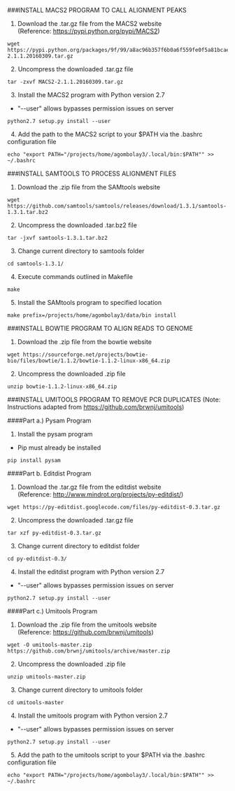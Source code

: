 ###INSTALL MACS2 PROGRAM TO CALL ALIGNMENT PEAKS

1. Download the .tar.gz file from the MACS2 website  
(Reference: https://pypi.python.org/pypi/MACS2)
```
wget https://pypi.python.org/packages/9f/99/a8ac96b357f6b0a6f559fe0f5a81bcae12b98579551620ce07c5183aee2c/MACS2-2.1.1.20160309.tar.gz
```
&nbsp; 
2. Uncompress the downloaded .tar.gz file
```
tar -zxvf MACS2-2.1.1.20160309.tar.gz
```
&nbsp; 
3. Install the MACS2 program with Python version 2.7  
* "--user" allows bypasses permission issues on server
```
python2.7 setup.py install --user
```
&nbsp; 
4. Add the path to the MACS2 script to your $PATH via the .bashrc configuration file
```
echo "export PATH="/projects/home/agombolay3/.local/bin:$PATH"" >> ~/.bashrc
```
###INSTALL SAMTOOLS TO PROCESS ALIGNMENT FILES
1. Download the .zip file from the SAMtools website
```
wget https://github.com/samtools/samtools/releases/download/1.3.1/samtools-1.3.1.tar.bz2
```
&nbsp;
2. Uncompress the downloaded .tar.bz2 file
```
tar -jxvf samtools-1.3.1.tar.bz2
```
&nbsp;
3. Change current directory to samtools folder
```
cd samtools-1.3.1/
```
&nbsp;
4. Execute commands outlined in Makefile
```
make
```
&nbsp;
5. Install the SAMtools program to specified location
```
make prefix=/projects/home/agombolay3/data/bin install
```

###INSTALL BOWTIE PROGRAM TO ALIGN READS TO GENOME
1. Download the .zip file from the bowtie website
```
wget https://sourceforge.net/projects/bowtie-bio/files/bowtie/1.1.2/bowtie-1.1.2-linux-x86_64.zip
```
&nbsp; 
2. Uncompress the downloaded .zip file
```
unzip bowtie-1.1.2-linux-x86_64.zip
```

###INSTALL UMITOOLS PROGRAM TO REMOVE PCR DUPLICATES
(Note: Instructions adapted from https://github.com/brwnj/umitools)

####Part a.) Pysam Program

1. Install the pysam program  
* Pip must already be installed
```
pip install pysam
```

####Part b. Editdist Program

1. Download the .tar.gz file from the editdist website  
(Reference: http://www.mindrot.org/projects/py-editdist/)
```
wget https://py-editdist.googlecode.com/files/py-editdist-0.3.tar.gz
```
&nbsp; 
2. Uncompress the downloaded .tar.gz file
```
tar xzf py-editdist-0.3.tar.gz
```
&nbsp; 
3. Change current directory to editdist folder
```
cd py-editdist-0.3/
```
&nbsp; 
4. Install the editdist program with Python version 2.7
* "--user" allows bypasses permission issues on server
```
python2.7 setup.py install --user
```

####Part c.) Umitools Program

1. Download the .zip file from the umitools website  
(Reference: https://github.com/brwnj/umitools)
```
wget -O umitools-master.zip https://github.com/brwnj/umitools/archive/master.zip
```
&nbsp; 
2. Uncompress the downloaded .zip file
```
unzip umitools-master.zip
```
&nbsp; 
3. Change current directory to umitools folder
```
cd umitools-master
```
&nbsp; 
4. Install the umitools program with Python version 2.7 
* "--user" allows bypasses permission issues on server
```
python2.7 setup.py install --user
```
&nbsp; 
5. Add the path to the umitools script to your $PATH via the .bashrc configuration file
```
echo "export PATH="/projects/home/agombolay3/.local/bin:$PATH"" >> ~/.bashrc
```
